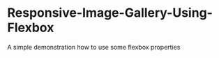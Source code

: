 # Responsive-Image-Gallery-Using-Flexbox
A simple demonstration how to use some flexbox properties 
